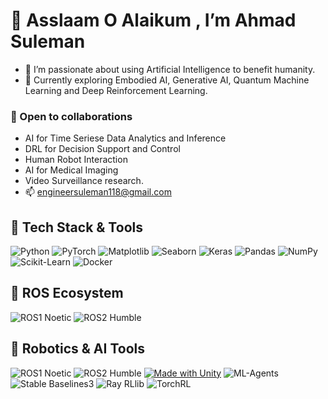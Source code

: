 # 🤝 Asslaam O Alaikum , I’m Ahmad Suleman
- 👀 I’m passionate about using Artificial Intelligence to benefit humanity.
- 🌱 Currently exploring Embodied AI, Generative AI, Quantum Machine Learning and Deep Reinforcement Learning.
### 💞️ Open to collaborations
  -   AI for Time Seriese Data Analytics and Inference
  -   DRL for Decision Support and Control  
  -   Human Robot Interaction
  -   AI for Medical Imaging 
  -   Video Surveillance research.
- 📫 engineersuleman118@gmail.com
## 🚀 Tech Stack & Tools
![Python](https://camo.githubusercontent.com/a0618727896e116b767af9decd3186d44a13a43150430742fe6e7daee87045e4/68747470733a2f2f696d672e736869656c64732e696f2f62616467652f2d507974686f6e2d3337373641423f6c6f676f3d707974686f6e266c6f676f436f6c6f723d7768697465)
![PyTorch](https://camo.githubusercontent.com/1da2fd2e7dd8c63e784f1bf17026c7b25e3cfe481559c2a87a14bab47b27bc9b/68747470733a2f2f696d672e736869656c64732e696f2f62616467652f2d5079546f7263682d4545344332433f6c6f676f3d7079746f726368266c6f676f436f6c6f723d7768697465)
![Matplotlib](https://camo.githubusercontent.com/e358dbfd47de2e72249cce6a7393a1c592f3ce8685ddae9f61c8bdc34bacd149/68747470733a2f2f637573746f6d2d69636f6e2d6261646765732e64656d6f6c61622e636f6d2f62616467652f4d6174706c6f746c69622d3731443239313f6c6f676f3d6d6174706c6f746c6962266c6f676f436f6c6f723d666666)
![Seaborn](https://camo.githubusercontent.com/02057d18ecda6b9feca2bbb766039d52da8a981beb6e9e8b9b92593cc2e28448/68747470733a2f2f696d672e736869656c64732e696f2f62616467652f2d536561626f726e2d3337373641423f6c6f676f3d736561626f726e266c6f676f436f6c6f723d7768697465)
![Keras](https://camo.githubusercontent.com/a1f8f45a31120cab097faf591148c3a7139f7f8cb198bb2c27584930147897e0/68747470733a2f2f696d672e736869656c64732e696f2f62616467652f2d4b657261732d4430303030303f6c6f676f3d6b65726173266c6f676f436f6c6f723d7768697465)
![Pandas](https://camo.githubusercontent.com/bbdf89b314f460cf63f8067da9e7e67e5caabc0ad11823cefaa64eeac0da057c/68747470733a2f2f696d672e736869656c64732e696f2f62616467652f2d50616e6461732d3135303435383f6c6f676f3d70616e646173266c6f676f436f6c6f723d7768697465)
![NumPy](https://camo.githubusercontent.com/dc8928a8e2c75057bc8da3ae5cf38f46e8258b3d1779f093d419824835c57c1e/68747470733a2f2f696d672e736869656c64732e696f2f62616467652f4e756d50792d3444414243463f6c6f676f3d6e756d7079266c6f676f436f6c6f723d666666)
![Scikit-Learn](https://camo.githubusercontent.com/1b9a8e64054c1d2a0e4671d8b9124af47ac0e6d8b42ead5dd071e9b52a3c194d/68747470733a2f2f696d672e736869656c64732e696f2f62616467652f2d5363696b69742d2d4c6561726e2d4637393331453f6c6f676f3d7363696b69742d6c6561726e266c6f676f436f6c6f723d7768697465)
![Docker](https://camo.githubusercontent.com/9c5b3093510b4cd0475f588b385657d4cb21f1945a5070125e3d6fc89c0b839d/68747470733a2f2f696d672e736869656c64732e696f2f62616467652f2d446f636b65722d3234393645443f6c6f676f3d646f636b6572266c6f676f436f6c6f723d7768697465)
## 🤖 ROS Ecosystem

![ROS1 Noetic](https://img.shields.io/ros/v/noetic/moveit_msgs?style=flat-square&logo=ros&logoColor=white)
![ROS2 Humble](https://img.shields.io/ros/v/humble/vision_msgs?style=flat-square&logo=ros&logoColor=white)
## 🤖 Robotics & AI Tools

![ROS1 Noetic](https://img.shields.io/badge/ROS1-Noetic-blue?logo=ros)
![ROS2 Humble](https://img.shields.io/badge/ROS2-Humble-brightgreen?logo=ros)
[![Made with Unity](https://img.shields.io/badge/Made%20with-Unity-57b9d3.svg?style=flat&logo=unity)](https://unity.com)
![ML-Agents](https://img.shields.io/badge/ML--Agents-0D96F6?logo=unity&logoColor=white)
![Stable Baselines3](https://img.shields.io/badge/Stable--Baselines3-FF9900?logo=python&logoColor=white)
![Ray RLlib](https://img.shields.io/badge/Ray--RLlib-0033A0?logo=ray&logoColor=white)
![TorchRL](https://img.shields.io/badge/TorchRL-EE4C2C?logo=pytorch&logoColor=white)



<!---
eagle-Ji/eagle-Ji is a ✨ special ✨ repository because its `README.md` (this file) appears on your GitHub profile.
You can click the Preview link to take a look at your changes.
--->
